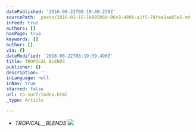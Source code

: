 ```yaml
---
datePublished: '2016-08-22T08:19:40.250Z'
sourcePath: _posts/2016-02-15-1b995b6b-96c8-4896-a1f5-74faa1aa85e5.md
inFeed: true
authors: []
hasPage: true
keywords: []
author: []
via: {}
dateModified: '2016-08-22T08:19:39.490Z'
title: TROPICAL BLENDS
publisher: {}
description: ''
inLanguage: null
inNav: true
starred: false
url: tb-surf/index.html
_type: Article

---
```

* _TROPICAL__BLENDS_
![](https://s3-us-west-2.amazonaws.com/the-grid-img/p/653b07a3e8adcc0da7fc70ed2e8e5a4afebccea8.jpg)